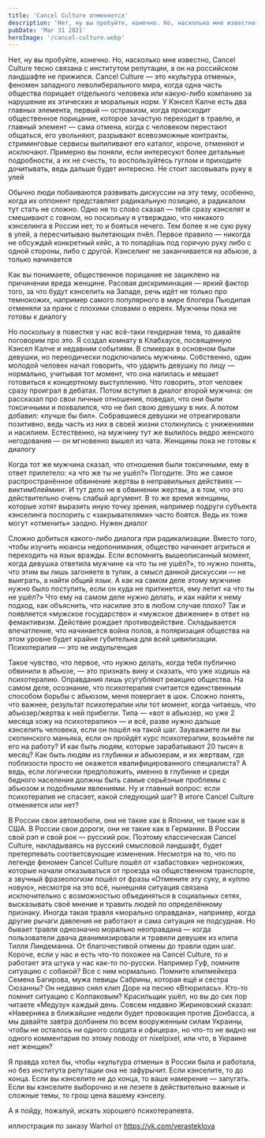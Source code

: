 ```yaml
---
title: 'Cancel Culture отменяется'
description: 'Нет, ну вы пробуйте, конечно. Но, насколько мне известно, Cancel Culture тесно связана с институтом репутации, а он на российском ландшафте не прижился. Cancel Culture — это «культура отмены», феномен западного леволиберального мира, когда одна часть общества порицает отдельного человека или какую-либо компанию за нарушение их этических и моральных норм.'
pubDate: 'Mar 31 2021'
heroImage: '/cancel-culture.webp'
---
```


Нет, ну вы пробуйте, конечно. Но, насколько мне известно, Cancel Culture тесно связана с институтом репутации, а он на российском ландшафте не прижился. Cancel Culture — это «культура отмены», феномен западного леволиберального мира, когда одна часть общества порицает отдельного человека или какую-либо компанию за нарушение их этических и моральных норм. У Кэнсел Калче есть два главных элемента, первый — остракизм, когда происходит общественное порицание, которое зачастую переходит в травлю, и главный элемент — сама отмена, когда с человеком перестают общаться, его увольняют, разрывают всевозможные контракты, стриминговые сервисы выпиливают его каталог, короче, отменяют и исключают. Примерно вы поняли, если интересуют более детальные подробности, а их не счесть, то воспользуйтесь гуглом и приходите дочитывать, ведь дальше будет интересно.
Не стоит засовывать руку в улей

Обычно люди побаиваются развивать дискуссии на эту тему, особенно, когда их оппонент представляет радикальную позицию, а радикалом тут стать не сложно. Одно не то слово сказал — тебя сразу кэнселят и смешивают с говном, но поскольку я утверждаю, что никакого кэнселинга в России нет, то и бояться нечего. Тем более я не сую руку в улей, а пересчитываю вылетающих пчёл. Первое правило — никогда не обсуждай конкретный кейс, а то попадёшь под горячую руку либо с одной стороны, либо с другой.
Кэнселинг не заканчивается на абьюзе, а только начинается

Как вы понимаете, общественное порицание не зациклено на причинении вреда женщине. Расовая дискриминация — яркий фактор того, за что будут кэнселить на Западе, речь идёт не только про темнокожих, например самого популярного в мире блогера Пьюдипая отменяли за пранк с плохими словами о евреях.
Мужчины пока не готовы к диалогу

Но поскольку в повестке у нас всё-таки гендерная тема, то давайте поговорим про это. Я создал комнату в Клабхаусе, посвященную Кэнсел Калче и недавним событиям. В спикерах в основном были девушки, но переодически подключались мужчины. Собственно, один молодой человек начал говорить, что ударить девушку по лицу — нормально, учитывая тот момент, что она напилась и мешает готовиться к концертному выступлению. Что говорить, этот человек сразу проиграл в дебатах. Потом вступил в диалог второй мужчина: он рассказал про свои личные отношения, поведал, что они были токсичными и похвалился, что не бил свою девушку в них. А потом добавил: «лучше бы бил». Собравшиеся девушки не отреагировали позитивно, ведь часть из них в своей жизни столкнулись с унижениями и насилием. Естественно, на мужчину тут же вылилось ведро женского негодования — он мгновенно вышел из чата.
Женщины пока не готовы к диалогу

Когда тот же мужчина сказал, что отношения были токсичными, ему в ответ прилетело: «а что же ты не ушёл?» Погодите. Это же самое распространённое обвинение жертвы в неправильных действиях — виктимблейминг. И тут дело не в обвинении жертвы, а в том, что это действительно очень слабый аргумент. В то же время женщины, которые хотят выразить иную точку зрения, например подруги субъекта кэнселинга поспорить с «закрывателями» часто боятся. Ведь их тоже могут «отменить» заодно.
Нужен диалог

Сложно добиться какого-либо диалога при радикализации. Вместо того, чтобы изучить нюансы недопонимания, общество начинает агриться и переходить на язык вражды. Если вспомнить вышеописанный момент, когда девушка ответила мужчине «а что ты не ушёл?», то нужно понять, что этим вы лишь загоняете в тупик, а смысл данной дискуссии — не выиграть, а найти общий язык. А как на самом деле этому мужчине нужно было поступить, если он куда не приткнется, ему летит «а что ты не ушёл?» Что ему на самом деле нужно делать, и как найти к нему подход, как объяснить, что насилие это в любом случае плохо? Так и появляется «мужское государство» и «мужское движение» в ответ на фемактивизм. Действие рождает противодействие. Складывается впечатление, что начинается война полов, а поляризация общества на этом уровне будет крайне губительна для всей цивилизации.
Психотерапия — это не индульгенция

Такое чувство, что первое, что нужно делать, когда тебя публично обвинили в абьюзе, — это признать вину и сказать, что уже ходишь на психотерапию. Оправдания лишь усугубляют реакцию общества. На самом деле, осознание, что психотерапия считается единственным способом борьбы с абьюзом, меня повергает в шок. Сложно понять, что важнее, результат психотерапии или тот момент, когда читаешь, что абьюзер/жертва к ней прибегли. Типа — «вот я абьюзер, но уже 2 месяца хожу на психотерапию» — и всё, разве нужно дальше кэнселить человека, если он пошёл на такой шаг. Зауважаете ли вы скопинского маньяка, если он пройдёт курс психотерапии, возьмёте ли его на работу? И как быть людям, которые зарабатывают 20 тысяч в месяц? Как быть людям из глубинки и абьюзерам, и их жертвам, где поблизости просто не окажется квалифицированного специалиста? А ведь, если логически предположить, именно в глубинке и среди бедного населения должны быть самые серьёзные проблемы с абьюзом и подобными явлениями. Ну и главный вопрос: если психотерапия не спасает, какой следующий шаг?
В итоге Cancel Culture отменяется или нет?

В России свои автомобили, они не такие как в Японии, не такие как в США. В России свои дороги, они не такие как в Германии. В России свой рэп и свой рок — русский рок. Поэтому классическая Cancel Culture, накладываясь на русский смысловой ландшафт, будет претерпевать соответсвующие изменения. Несмотря на то, что по легенде феномен Cancel Culture пошёл от «забастовки» чернокожих, которые начали отказываться от проезда на общественном транспорте, а звучный фразеологизм пошёл от фразы «Отмените эту суку, я куплю новую», несмотря на это всё, нынешняя ситуация связана исключительно с возможностью объединяться в социальных сетях, высказывать своё мнение и травить людей по определённому признаку. Иногда такая травля «морально оправдана», например, когда другие рычаги давления не работают и сама ситуация не подсудная. Но бывает травля однозначно морально неоправдана — когда пользователи двaча деанимизировали и травили девушек из клипа Тилля Линдеманна. От благочестивой отмены до травли один шаг. Короче, если у нас и есть что-то похожее на Cancel Culture, то и работает эта штука у нас как-то по-русски. Например Гуф, помните ситуацию с собакой? Все с ним нормально. Помните клипмейкера Семена Багирова, мужа певицы Сабрины, которая ещё и сестра Сюзанны? Он недавно снял клип Доре на песню «Втюрилась». Кто-то помнит ситуацию с Колпаковым? Красильщик ушёл, но вы до сих пор читаете «Медузу» каждый день. Совсем недавно Жириновский сказал: «Наверняка в ближайшие недели будет провокация против Донбасса, а мы давайте завтра долбанем по всем вооруженным силам Украины, чтобы не осталось ни одного солдата и офицера», но что-то не видно ни одного комментария по этому поводу от nixelpixel, или что, в Украине нет женщин?

Я правда хотел бы, чтобы «культура отмены» в России была и работала, но без института репутации она не зафурычит. Если кэнселите, то до конца. Если вы кэнселите не до конца, то ваше намерение — запугать. Если вы кэнселите выборочно и не лезете в действительно важные и сложные темы, то грош цена вашему кэнселу.

А я пойду, пожалуй, искать хорошего психотерапевта.

иллюстрация по заказу Warhol от https://vk.com/verasteklova

